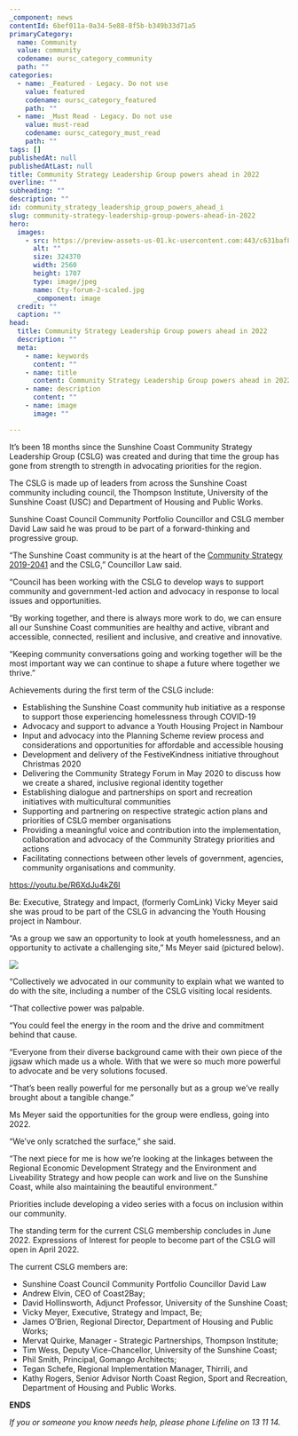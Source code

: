 ```yaml
---
_component: news
contentId: 6bef011a-0a34-5e88-8f5b-b349b33d71a5
primaryCategory:
  name: Community
  value: community
  codename: oursc_category_community
  path: ""
categories:
  - name: _Featured - Legacy. Do not use
    value: featured
    codename: oursc_category_featured
    path: ""
  - name: _Must Read - Legacy. Do not use
    value: must-read
    codename: oursc_category_must_read
    path: ""
tags: []
publishedAt: null
publishedAtLast: null
title: Community Strategy Leadership Group powers ahead in 2022
overline: ""
subheading: ""
description: ""
id: community_strategy_leadership_group_powers_ahead_i
slug: community-strategy-leadership-group-powers-ahead-in-2022
hero:
  images:
    - src: https://preview-assets-us-01.kc-usercontent.com:443/c631baf8-1b46-001f-580c-d0001b68b4a8/89571d7a-4ad9-46fc-8041-112f72e5da67/Cty-forum-2-scaled.jpg
      alt: ""
      size: 324370
      width: 2560
      height: 1707
      type: image/jpeg
      name: Cty-forum-2-scaled.jpg
      _component: image
  credit: ""
  caption: ""
head:
  title: Community Strategy Leadership Group powers ahead in 2022
  description: ""
  meta:
    - name: keywords
      content: ""
    - name: title
      content: Community Strategy Leadership Group powers ahead in 2022
    - name: description
      content: ""
    - name: image
      image: ""

---
```

It’s been 18 months since the Sunshine Coast Community Strategy Leadership Group (CSLG) was created and during that time the group has gone from strength to strength in advocating priorities for the region.

The CSLG is made up of leaders from across the Sunshine Coast community including council, the Thompson Institute, University of the Sunshine Coast (USC) and Department of Housing and Public Works.

Sunshine Coast Council Community Portfolio Councillor and CSLG member David Law said he was proud to be part of a forward-thinking and progressive group.

“The Sunshine Coast community is at the heart of the [Community Strategy 2019-2041](https://www.sunshinecoast.qld.gov.au/Council/Planning-and-Projects/Regional-Strategies/Sunshine-Coast-Community-Strategy-2019-to-2041)
&#x20;and the CSLG,” Councillor Law said.

“Council has been working with the CSLG to develop ways to support community and government-led action and advocacy in response to local issues and opportunities.

“By working together, and there is always more work to do, we can ensure all our Sunshine Coast communities are healthy and active, vibrant and accessible, connected, resilient and inclusive, and creative and innovative.

“Keeping community conversations going and working together will be the most important way we can continue to shape a future where together we thrive.”

Achievements during the first term of the CSLG include:

*   Establishing the Sunshine Coast community hub initiative as a response to support those experiencing homelessness through COVID-19
*   Advocacy and support to advance a Youth Housing Project in Nambour
*   Input and advocacy into the Planning Scheme review process and considerations and opportunities for affordable and accessible housing
*   Development and delivery of the FestiveKindness initiative throughout Christmas 2020
*   Delivering the Community Strategy Forum in May 2020 to discuss how we create a shared, inclusive regional identity together
*   Establishing dialogue and partnerships on sport and recreation initiatives with multicultural communities
*   Supporting and partnering on respective strategic action plans and priorities of CSLG member organisations
*   Providing a meaningful voice and contribution into the implementation, collaboration and advocacy of the Community Strategy priorities and actions
*   Facilitating connections between other levels of government, agencies, community organisations and community.

<https://youtu.be/R6XdJu4kZ6I>


Be: Executive, Strategy and Impact, (formerly ComLink) Vicky Meyer said she was proud to be part of the CSLG in advancing the Youth Housing project in Nambour.

“As a group we saw an opportunity to look at youth homelessness, and an opportunity to activate a challenging site,” Ms Meyer said (pictured below).

![](https://preview-assets-us-01.kc-usercontent.com:443/c631baf8-1b46-001f-580c-d0001b68b4a8/0bde210c-abae-471e-be13-957d5084c5c6/Cty-forum-3-1024x683.jpg)

“Collectively we advocated in our community to explain what we wanted to do with the site, including a number of the CSLG visiting local residents.

“That collective power was palpable.

“You could feel the energy in the room and the drive and commitment behind that cause.

“Everyone from their diverse background came with their own piece of the jigsaw which made us a whole. With that we were so much more powerful to advocate and be very solutions focused.

“That’s been really powerful for me personally but as a group we’ve really brought about a tangible change.”

Ms Meyer said the opportunities for the group were endless, going into 2022.

“We’ve only scratched the surface,” she said.

“The next piece for me is how we’re looking at the linkages between the Regional Economic Development Strategy and the Environment and Liveability Strategy and how people can work and live on the Sunshine Coast, while also maintaining the beautiful environment.”

Priorities include developing a video series with a focus on inclusion within our community.   

The standing term for the current CSLG membership concludes in June 2022. Expressions of Interest for people to become part of the CSLG will open in April 2022.

The current CSLG members are:

*   Sunshine Coast Council Community Portfolio Councillor David Law
*   Andrew Elvin, CEO of Coast2Bay;
*   David Hollinsworth, Adjunct Professor, University of the Sunshine Coast;
*   Vicky Meyer, Executive, Strategy and Impact, Be;
*   James O’Brien, Regional Director, Department of Housing and Public Works;
*   Mervat Quirke, Manager - Strategic Partnerships, Thompson Institute;
*   Tim Wess, Deputy Vice-Chancellor, University of the Sunshine Coast;
*   Phil Smith, Principal, Gomango Architects;
*   Tegan Schefe, Regional Implementation Manager, Thirrili, and
*   Kathy Rogers, Senior Advisor North Coast Region, Sport and Recreation, Department of Housing and Public Works.

**ENDS**

*If you or someone you know needs help, please phone Lifeline on 13 11 14.*
